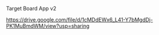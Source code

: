 Target Board App v2

https://drive.google.com/file/d/1cMDdEWx6_L41-Y7bMgdDj-PK1MuBmdWM/view?usp=sharing
 
